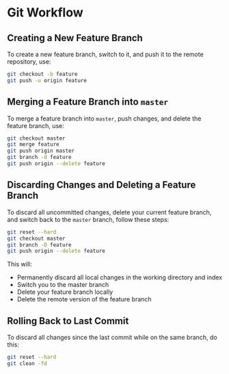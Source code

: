 # Git Workflow

## Creating a New Feature Branch

To create a new feature branch, switch to it, and push it to the remote repository, use:

```bash
git checkout -b feature
git push -u origin feature
```

## Merging a Feature Branch into `master`

To merge a feature branch into `master`, push changes, and delete the feature branch, use:

```bash
git checkout master
git merge feature
git push origin master
git branch -d feature
git push origin --delete feature
```

## Discarding Changes and Deleting a Feature Branch

To discard all uncommitted changes, delete your current feature branch, and switch back to the `master` branch, follow these steps:

```bash
git reset --hard
git checkout master
git branch -D feature
git push origin --delete feature
```

This will:

- Permanently discard all local changes in the working directory and index
- Switch you to the master branch
- Delete your feature branch locally
- Delete the remote version of the feature branch

## Rolling Back to Last Commit

To discard all changes since the last commit while on the same branch, do this:

```bash
git reset --hard
git clean -fd
```
